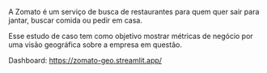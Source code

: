 A Zomato é um serviço de busca de restaurantes para quem quer sair para jantar, buscar comida ou pedir em casa.

Esse estudo de caso tem como objetivo mostrar métricas de negócio por uma visão geográfica sobre a empresa em questão.

Dashboard: https://zomato-geo.streamlit.app/
